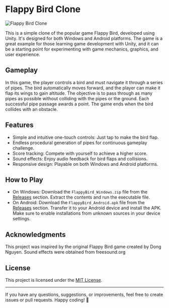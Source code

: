 # Flappy Bird Clone

![Flappy Bird Clone](screenshot.png)

This is a simple clone of the popular game Flappy Bird, developed using Unity. It's designed for both Windows and Android platforms. The game is a great example for those learning game development with Unity, and it can be a starting point for experimenting with game mechanics, graphics, and user experience.

## Gameplay

In this game, the player controls a bird and must navigate it through a series of pipes. The bird automatically moves forward, and the player can make it flap its wings to gain altitude. The objective is to pass through as many pipes as possible without colliding with the pipes or the ground. Each successful pipe passage awards a point. The game ends when the bird collides with an obstacle.

## Features

- Simple and intuitive one-touch controls: Just tap to make the bird flap.
- Endless procedural generation of pipes for continuous gameplay challenge.
- Score tracking: Compete with yourself to achieve a higher score.
- Sound effects: Enjoy audio feedback for bird flaps and collisions.
- Responsive design: Playable on both Windows and Android platforms.

## How to Play

- On Windows: Download the `FlappyBird_Windows.zip` file from the [Releases](https://github.com/yourusername/FlappyBirdClone/releases) section. Extract the contents and run the executable file.
- On Android: Download the `FlappyBird_Android.apk` file from the [Releases](https://github.com/yourusername/FlappyBirdClone/releases) section. Transfer it to your Android device and install the APK. Make sure to enable installations from unknown sources in your device settings.


## Acknowledgments

This project was inspired by the original Flappy Bird game created by Dong Nguyen. Sound effects were obtained from freesound.org

## License

This project is licensed under the [MIT License](LICENSE).

---

If you have any questions, suggestions, or improvements, feel free to create issues or pull requests. Happy coding! 🚀
